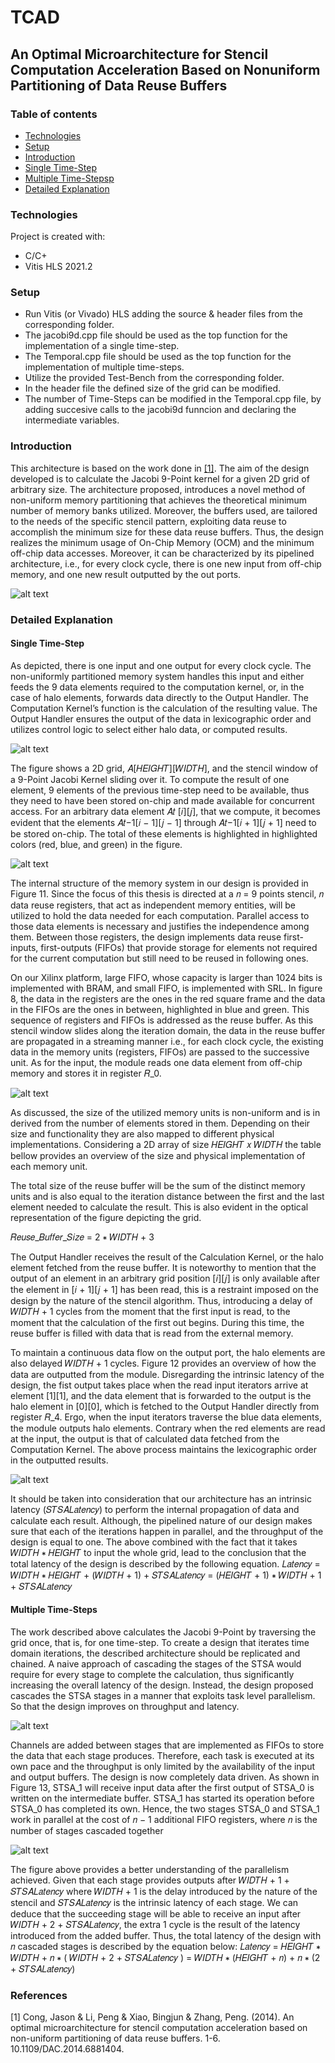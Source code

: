 # TCAD
## An Optimal Microarchitecture for Stencil Computation Acceleration Based on Nonuniform Partitioning of Data Reuse Buffers

### Table of contents
* [Technologies](#Technologies)
* [Setup](#setup)
* [Introduction](#Introduction)
* [Single Time-Step](#Single-Time-Step)
* [Multiple Time-Stepsp](#Multiple-Time-Steps)
* [Detailed Explanation](#Detailed-Explanation)

### Technologies
Project is created with:
* C/C+
* Vitis HLS 2021.2

### Setup
* Run Vitis (or Vivado) HLS adding the source & header files from the corresponding folder.
* The jacobi9d.cpp file should be used as the top function for the implementation of a single time-step.
* The Temporal.cpp file should be used as the top function for the implementation of multiple time-steps.
* Utilize the provided Test-Bench from the corresponding folder.
* In the header file the defined size of the grid can be modified.
* The number of Time-Steps can be modified in the Temporal.cpp file, by adding succesive calls to the jacobi9d funncion and declaring the intermediate variables.

### Introduction 

This architecture is based on the work done in [[1]](#1). The aim of the design developed is to calculate the
Jacobi 9-Point kernel for a given 2D grid of arbitrary size. The architecture proposed, introduces a novel
method of non-uniform memory partitioning that achieves the theoretical minimum number of memory
banks utilized. Moreover, the buffers used, are tailored to the needs of the specific stencil pattern,
exploiting data reuse to accomplish the minimum size for these data reuse buffers. Thus, the design
realizes the minimum usage of On-Chip Memory (OCM) and the minimum off-chip data accesses.
Moreover, it can be characterized by its pipelined architecture, i.e., for every clock cycle, there is one new
input from off-chip memory, and one new result outputted by the out ports.

![alt text](https://github.com/miltosmac/TCAD/blob/main/TCAD_Illustrations/Single_Time_Step_Kernel_Accelerator.jpg?raw=true)

### Detailed Explanation

#### Single Time-Step

As depicted, there is one input and one output for every clock cycle. The non-uniformly partitioned memory system handles this input
and either feeds the 9 data elements required to the computation kernel, or, in the case of halo elements,
forwards data directly to the Output Handler. The Computation Kernel’s function is the calculation of the
resulting value. The Output Handler ensures the output of the data in lexicographic order and utilizes
control logic to select either halo data, or computed results.

![alt text](https://github.com/miltosmac/TCAD/blob/main/TCAD_Illustrations/9_Point_Jacobi_Kernel.jpg?raw=true)

The figure shows a 2D grid, 𝐴[𝐻𝐸𝐼𝐺𝐻𝑇][𝑊𝐼𝐷𝑇𝐻], and the stencil window of a 9-Point Jacobi Kernel
sliding over it. To compute the result of one element, 9 elements of the previous time-step need to be
available, thus they need to have been stored on-chip and made available for concurrent access. For an
arbitrary data element 𝐴𝑡 [𝑖][𝑗], that we compute, it becomes evident that the elements 𝐴𝑡−1[𝑖 − 1][𝑗 − 1]
through 𝐴𝑡−1[𝑖 + 1][𝑗 + 1] need to be stored on-chip. The total of these elements is highlighted in
highlighted colors (red, blue, and green) in the figure.

![alt text](https://github.com/miltosmac/TCAD/blob/main/TCAD_Illustrations/Non-Uniform_Memory_Partition_System.jpg?raw=true)

The internal structure of the memory system in our design is provided in Figure 11. Since the focus of
this thesis is directed at a 𝑛 = 9 points stencil, 𝑛 data reuse registers, that act as independent memory
entities, will be utilized to hold the data needed for each computation. Parallel access to those data
elements is necessary and justifies the independence among them. Between those registers, the design 
implements data reuse first-inputs, first-outputs (FIFOs) that provide storage for elements not required
for the current computation but still need to be reused in following ones.


On our Xilinx platform, large FIFO, whose capacity is larger than 1024 bits is implemented with BRAM,
and small FIFO, is implemented with SRL. In figure 8, the data in the registers are the ones in the red
square frame and the data in the FIFOs are the ones in between, highlighted in blue and green. This
sequence of registers and FIFOs is addressed as the reuse buffer. As this stencil window slides along the
iteration domain, the data in the reuse buffer are propagated in a streaming manner i.e., for each clock
cycle, the existing data in the memory units (registers, FIFOs) are passed to the successive unit. As for the
input, the module reads one data element from off-chip memory and stores it in register 𝑅_0.

![alt text](https://github.com/miltosmac/TCAD/blob/main/TCAD_Illustrations/Size_Table.jpg?raw=true)

As discussed, the size of the utilized memory units is non-uniform and is in derived from the number
of elements stored in them. Depending on their size and functionality they are also mapped to different
physical implementations. Considering a 2D array of size 𝐻𝐸𝐼𝐺𝐻𝑇 𝑥 𝑊𝐼𝐷𝑇𝐻 the table bellow provides an
overview of the size and physical implementation of each memory unit.

The total size of the reuse buffer will be the sum of the distinct memory units and is also equal to the
iteration distance between the first and the last element needed to calculate the result. This is also evident
in the optical representation of the figure depicting the grid.

𝑅𝑒𝑢𝑠𝑒_𝐵𝑢𝑓𝑓𝑒𝑟_𝑆𝑖𝑧𝑒 = 2 ∗ 𝑊𝐼𝐷𝑇𝐻 + 3 

The Output Handler receives the result of the Calculation Kernel, or the halo element fetched from
the reuse buffer. It is noteworthy to mention that the output of an element in an arbitrary grid position
[𝑖][𝑗] is only available after the element in [𝑖 + 1][𝑗 + 1] has been read, this is a restraint imposed on the
design by the nature of the stencil algorithm. Thus, introducing a delay of 𝑊𝐼𝐷𝑇𝐻 + 1 cycles from the
moment that the first input is read, to the moment that the calculation of the first out begins. During this
time, the reuse buffer is filled with data that is read from the external memory.

To maintain a continuous data flow on the output port, the halo elements are also delayed 𝑊𝐼𝐷𝑇𝐻 + 1 cycles. 
Figure 12 provides an overview of how the data are outputted from the module. Disregarding
the intrinsic latency of the design, the fist output takes place when the read input iterators arrive at
element [1][1], and the data element that is forwarded to the output is the halo element in [0][0], which
is fetched to the Output Handler directly from register 𝑅_4. Ergo, when the input iterators traverse the
blue data elements, the module outputs halo elements. Contrary when the red elements are read at the
input, the output is that of calculated data fetched from the Computation Kernel. The above process
maintains the lexicographic order in the outputted results.

![alt text](https://github.com/miltosmac/TCAD/blob/main/TCAD_Illustrations/TCAD_Output_Delay.jpg?raw=true)

It should be taken into consideration that our architecture has an intrinsic latency (𝑆𝑇𝑆𝐴𝐿𝑎𝑡𝑒𝑛𝑐𝑦) to
perform the internal propagation of data and calculate each result. Although, the pipelined nature of our
design makes sure that each of the iterations happen in parallel, and the throughput of the design is equal
to one. The above combined with the fact that it takes 𝑊𝐼𝐷𝑇𝐻 ∗ 𝐻𝐸𝐼𝐺𝐻𝑇 to input the whole grid, lead
to the conclusion that the total latency of the design is described by the following equation.
𝐿𝑎𝑡𝑒𝑛𝑐𝑦 = 𝑊𝐼𝐷𝑇𝐻 ∗ 𝐻𝐸𝐼𝐺𝐻𝑇 + (𝑊𝐼𝐷𝑇𝐻 + 1) + 𝑆𝑇𝑆𝐴𝐿𝑎𝑡𝑒𝑛𝑐𝑦 = (𝐻𝐸𝐼𝐺𝐻𝑇 + 1) ∗ 𝑊𝐼𝐷𝑇𝐻 + 1 + 𝑆𝑇𝑆𝐴𝐿𝑎𝑡𝑒𝑛𝑐𝑦

#### Multiple Time-Steps

The work described above calculates the Jacobi 9-Point by traversing the grid once, that is, for one
time-step. To create a design that iterates time domain iterations, the described architecture should be
replicated and chained. A naive approach of cascading the stages of the STSA would require for every
stage to complete the calculation, thus significantly increasing the overall latency of the design. Instead,
the design proposed cascades the STSA stages in a manner that exploits task level parallelism. So that the
design improves on throughput and latency.

![alt text](https://github.com/miltosmac/TCAD/blob/main/TCAD_Illustrations/Caascaded_STSA.jpg?raw=true)

Channels are added between stages that are implemented as FIFOs to store the data that each stage
produces. Therefore, each task is executed at its own pace and the throughput is only limited by the
availability of the input and output buffers. The design is now completely data driven. As shown in Figure
13, STSA_1 will receive input data after the first output of STSA_0 is written on the intermediate buffer.
STSA_1 has started its operation before STSA_0 has completed its own. Hence, the two stages STSA_0 and
STSA_1 work in parallel at the cost of 𝑛 − 1 additional FIFO registers, where 𝑛 is the number of stages
cascaded together

![alt text](https://github.com/miltosmac/TCAD/blob/main/TCAD_Illustrations/Cascade_STSA_Latency.jpg?raw=true)

The figure above provides a better understanding of the parallelism achieved. Given that each stage provides
outputs after 𝑊𝐼𝐷𝑇𝐻 + 1 + 𝑆𝑇𝑆𝐴𝐿𝑎𝑡𝑒𝑛𝑐𝑦 where 𝑊𝐼𝐷𝑇𝐻 + 1 is the delay introduced by the nature of
the stencil and 𝑆𝑇𝑆𝐴𝐿𝑎𝑡𝑒𝑛𝑐𝑦 is the intrinsic latency of each stage. We can deduce that the succeeding
stage will be able to receive an input after 𝑊𝐼𝐷𝑇𝐻 + 2 + 𝑆𝑇𝑆𝐴𝐿𝑎𝑡𝑒𝑛𝑐𝑦, the extra 1 cycle is the result of
the latency introduced from the added buffer. Thus, the total latency of the design with 𝑛 cascaded stages
is described by the equation below:
𝐿𝑎𝑡𝑒𝑛𝑐𝑦 = 𝐻𝐸𝐼𝐺𝐻𝑇 ∗ 𝑊𝐼𝐷𝑇𝐻 + 𝑛 ∗ ( 𝑊𝐼𝐷𝑇𝐻 + 2 + 𝑆𝑇𝑆𝐴𝐿𝑎𝑡𝑒𝑛𝑐𝑦 ) = 𝑊𝐼𝐷𝑇𝐻 ∗ (𝐻𝐸𝐼𝐺𝐻𝑇 + 𝑛) + 𝑛 ∗ (2 + 𝑆𝑇𝑆𝐴𝐿𝑎𝑡𝑒𝑛𝑐𝑦)

### References
<a id="1">[1]</a> 
Cong, Jason & Li, Peng & Xiao, Bingjun & Zhang, Peng. (2014). An optimal microarchitecture for stencil computation acceleration based on non-uniform partitioning of data reuse buffers. 1-6. 10.1109/DAC.2014.6881404. 
